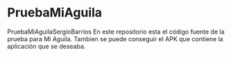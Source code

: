 # PruebaMiAguila
PruebaMiAguilaSergioBarrios
En este repositorio esta el código fuente de la prueba para Mi Aguila. 
Tambien se puede conseguir el APK que contiene la aplicación que se deseaba. 
